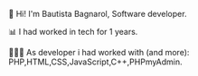 👋 Hi! I'm Bautista Bagnarol, Software developer.

📊  I had worked in tech for 1 years.

👩🏻‍💻 As developer i had worked with (and more): PHP,HTML,CSS,JavaScript,C++,PHPmyAdmin.
        
